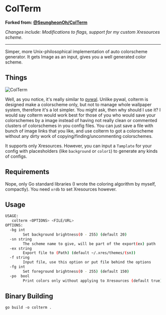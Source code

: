 # ColTerm

**Forked from: [@SeungheonOh/ColTerm](https://github.com/SeungheonOh/ColTerm/)**

*Changes include: Modifications to flags, support for my custom Xresources scheme*.

---

Simper, more Unix-philosophical implementation of auto colorscheme generator. It gets Image as an input, gives you a well generated color scheme.

## Things

![ColTerm](https://github.com/SeungheonOh/ColTerm/blob/master/img/colterm.ong)

Well, as you notice, it's really similar to [pywal](https://github.com/dylanaraps/pywal). Unlike pywal, colterm is designed make a colorscheme only,
but not to manage whole wallpaper system, therefore it's a lot simpler. You might ask, then why should I use it? I would say colterm would work best for those of you 
who would save your colorschemes by a image instead of having not really clean or commented clusters of colorschemes in you config files. You can just
save a file with bunch of image links that you like, and use colterm to got a colorscheme without any dirty work of copying/finding/uncommenting
colorschemes.

It supports only Xresources. However, you can input a ```Tamplate``` for your config with placesholders (like ```background``` or ```color1```) to generate any kinds of configs.

## Requirements

Nope, only Go standard libraries (I wrote the coloring algorithm by myself, compactly). You need ```xrdb``` to set Xresources however.

## Usage

```sh
USAGE:
   colterm <OPTIONS> <FILE/URL>
OPTIONS:
  -bg int
        Set background brightness(0 - 255) (default 20)
  -sn string
        The scheme name to give, will be part of the export(ex) path
  -ex string
        Export file to (Path) (default ~/.xres/themes/(sn))
  -f string
        Input file, use this option or put file behind the options
  -fg int
        Set foreground brightness(0 - 255) (default 150)
  -po  bool
        Print colors only without applying to Xresources (default true)
```

## Binary Building

`go build -o colterm .`
